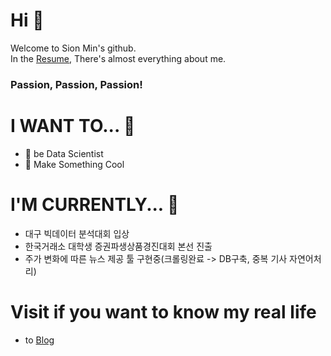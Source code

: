 # Hi 👋
Welcome to Sion Min's github.  
In the [Resume](Resume.html), There's almost everything about me.
### Passion, Passion, Passion!

# I WANT TO... 🔭
- 🤖 be Data Scientist
- 🤩 Make Something Cool

# I'M CURRENTLY... 🌱
- 대구 빅데이터 분석대회 입상
- 한국거래소 대학생 증권파생상품경진대회 본선 진출
- 주가 변화에 따른 뉴스 제공 툴 구현중(크롤링완료 -> DB구축, 중복 기사 자연어처리)

# Visit if you want to know my real life
- to [Blog](https://blog.naver.com/sioniasak)


